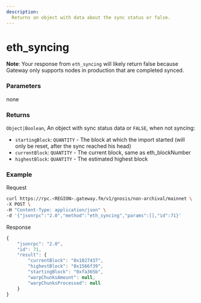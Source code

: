 ```yaml
---
description: 
  Returns an object with data about the sync status or false.
---
```


# eth_syncing

**Note**: Your response from `eth_syncing` will likely return false because Gateway only supports nodes in production that are completed synced.

### **Parameters**

none

### **Returns**

`Object|Boolean`, An object with sync status data or `FALSE`, when not syncing:

* `startingBlock`: `QUANTITY` - The block at which the import started (will only be reset, after the sync reached his head)
* `currentBlock`: `QUANTITY` - The current block, same as eth_blockNumber
* `highestBlock`: `QUANTITY` - The estimated highest block

### **Example**

Request

```bash
curl https://rpc.<REGION>.gateway.fm/v1/gnosis/non-archival/mainnet \
-X POST \
-H "Content-Type: application/json" \
-d '{"jsonrpc":"2.0","method":"eth_syncing","params":[],"id":71}'
```

Response

```javascript
{
    "jsonrpc": "2.0",
    "id": 71,
    "result": {
        "currentBlock": "0x1027437",
        "highestBlock": "0x1566f39",
        "startingBlock": "0xfa365b",
        "warpChunksAmount": null,
        "warpChunksProcessed": null
    }
}
```
